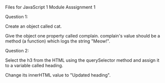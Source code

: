Files for JavaScript 1 Module Asssignment 1

Question 1:

Create an object called cat.

Give the object one property called complain. complain's value should be a method (a function) which logs the string "Meow!".

Question 2:

Select the h3 from the HTML using the querySelector method and assign it to a variable called heading.

Change its innerHTML value to "Updated heading".
